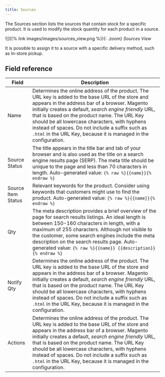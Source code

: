 ```yaml
---
title: Sources
---
```


The Sources section lists the sources that contain stock for a specific product. It is used to modify the stock quantity for each product in a source.

![]({% link images/images/sources_view.png %}){: .zoom}
_Sources View_

It is possible to assign it to a source with a specific delivery method, such as In-store pickup.

## Field reference

|Field|Description|
|--- |--- |
|Name|Determines the online address of the product. The URL key is added to the base URL of the store and appears in the address bar of a browser. Magento initially creates a default, _search engine friendly_ URL, that is based on the product name. The URL Key should be all lowercase characters, with hyphens instead of spaces. Do not include a suffix such as `.html` in the URL Key, because  it is managed in the configuration.|
|Source Status|The title appears in the title bar and tab of your browser and is also used as the title on a search engine results page (SERP). The meta title should be unique to the page and less than 70 characters in length. Auto-generated value: `{% raw %}{{name}}{% endraw %}`|
|Source Item Status|Relevant keywords for the product. Consider using keywords that customers might use to find the product. Auto-generated value: `{% raw %}{{name}}{% endraw %}`|
|Qty|The meta description provides a brief overview of the page for search results listings. An ideal length is between 150-160 characters in length, with a maximum of  255 characters. Although not visible to the customer, some search engines include the meta description on the search results page. Auto-generated value: `{% raw %}{{name}} {{description}}{% endraw %}`|
|Notify Qty|Determines the online address of the product. The URL key is added to the base URL of the store and appears in the address bar of a browser. Magento initially creates a default, _search engine friendly_ URL, that is based on the product name. The URL Key should be all lowercase characters, with hyphens instead of spaces. Do not include a suffix such as `.html` in the URL Key, because  it is managed in the configuration.|
|Actions|Determines the online address of the product. The URL key is added to the base URL of the store and appears in the address bar of a browser. Magento initially creates a default, _search engine friendly_ URL, that is based on the product name. The URL Key should be all lowercase characters, with hyphens instead of spaces. Do not include a suffix such as `.html` in the URL Key, because  it is managed in the configuration.|